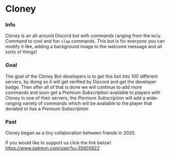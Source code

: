 # Cloney

### Info
Cloney is an all-around Discord bot with commands ranging from the `Help` Command to cool and fun `slap` commands. This bot is for everyone you can modify it like, adding a background image to the welcome message and all sorts of things!

### Goal
The goal of the Cloney Bot developers is to get this bot into 100 different servers, by doing so it will get verified by Discord and get the developer badge. Then after all of that is done we will continue to add more commands and soon get a *Premium Subscription* available to players with Cloney in one of their servers, the *Premium Subscription* will add a wide-ranging variety of commands which will be available to the player that donated or has a *Premium Subscription*


### Past
Cloney began as a tiny collaboration between friends in 2020. 

If you would like to support us click the link below!
https://www.patreon.com/user?u=35805822
